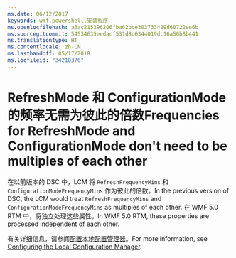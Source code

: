 ```yaml
---
ms.date: 06/12/2017
keywords: wmf,powershell,安装程序
ms.openlocfilehash: a3ac215396206fba62bce303733429d60722ee6b
ms.sourcegitcommit: 54534635eedacf531d8d6344019dc16a50b8b441
ms.translationtype: HT
ms.contentlocale: zh-CN
ms.lasthandoff: 05/17/2018
ms.locfileid: "34218376"
---
```

# <a name="frequencies-for-refreshmode-and-configurationmode-dont-need-to-be-multiples-of-each-other"></a><span data-ttu-id="79e75-102">RefreshMode 和 ConfigurationMode 的频率无需为彼此的倍数</span><span class="sxs-lookup"><span data-stu-id="79e75-102">Frequencies for RefreshMode and ConfigurationMode don't need to be multiples of each other</span></span>

<span data-ttu-id="79e75-103">在以前版本的 DSC 中，LCM 将 `RefreshFrequencyMins` 和 `ConfigurationModeFrequencyMins` 作为彼此的倍数。</span><span class="sxs-lookup"><span data-stu-id="79e75-103">In the previous version of DSC, the LCM would treat `RefreshFrequencyMins` and `ConfigurationModeFrequencyMins` as multiples of each other.</span></span> <span data-ttu-id="79e75-104">在 WMF 5.0 RTM 中，将独立处理这些属性。</span><span class="sxs-lookup"><span data-stu-id="79e75-104">In WMF 5.0 RTM, these properties are processed independent of each other.</span></span>

<span data-ttu-id="79e75-105">有关详细信息，请参阅[配置本地配置管理器](https://msdn.microsoft.com/powershell/dsc/metaconfig)。</span><span class="sxs-lookup"><span data-stu-id="79e75-105">For more information, see [Configuring the Local Configuration Manager](https://msdn.microsoft.com/powershell/dsc/metaconfig).</span></span>
